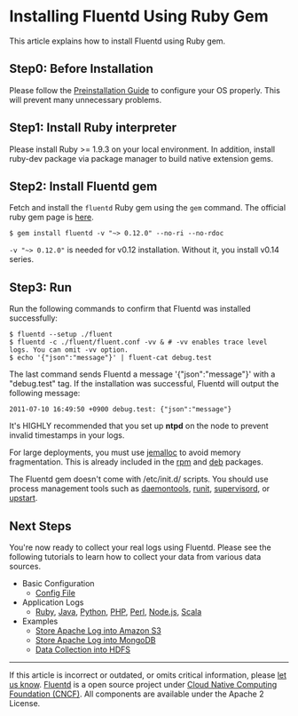 # Installing Fluentd Using Ruby Gem

This article explains how to install Fluentd using Ruby gem.


## Step0: Before Installation

Please follow the [Preinstallation Guide](/articles/before-install.md) to configure
your OS properly. This will prevent many unnecessary problems.

## Step1: Install Ruby interpreter

Please install Ruby \>= 1.9.3 on your local environment. In addition,
install ruby-dev package via package manager to build native extension
gems.

## Step2: Install Fluentd gem

Fetch and install the `fluentd` Ruby gem using the `gem` command. The
official ruby gem page is [here](https://rubygems.org/gems/fluentd).

``` {.CodeRay}
$ gem install fluentd -v "~> 0.12.0" --no-ri --no-rdoc
```

`-v "~> 0.12.0"` is needed for v0.12 installation. Without it, you
install v0.14 series.

## Step3: Run

Run the following commands to confirm that Fluentd was installed
successfully:

``` {.CodeRay}
$ fluentd --setup ./fluent
$ fluentd -c ./fluent/fluent.conf -vv & # -vv enables trace level logs. You can omit -vv option.
$ echo '{"json":"message"}' | fluent-cat debug.test
```

The last command sends Fluentd a message '{"json":"message"}' with a
"debug.test" tag. If the installation was successful, Fluentd will
output the following message:

``` {.CodeRay}
2011-07-10 16:49:50 +0900 debug.test: {"json":"message"}
```
It's HIGHLY recommended that you set up **ntpd** on the node to prevent
invalid timestamps in your logs.

For large deployments, you must use
[jemalloc](http://www.canonware.com/jemalloc/) to avoid memory
fragmentation. This is already included in the [rpm](/articles/install-by-rpm.md) and
[deb](/articles/install-by-deb.md) packages.

The Fluentd gem doesn't come with /etc/init.d/ scripts. You should use
process management tools such as
[daemontools](http://cr.yp.to/daemontools.html),
[runit](http://smarden.org/runit/),
[supervisord](http://supervisord.org/), or
[upstart](http://upstart.ubuntu.com/).

## Next Steps

You're now ready to collect your real logs using Fluentd. Please see the
following tutorials to learn how to collect your data from various data
sources.

-   Basic Configuration
    -   [Config File](/configuration/config-file.md)
-   Application Logs
    -   [Ruby](/articles/ruby.md), [Java](/articles/java.md), [Python](/articles/python.md), [PHP](/articles/php.md),
        [Perl](/articles/perl.md), [Node.js](/articles/nodejs.md), [Scala](/articles/scala.md)
-   Examples
    -   [Store Apache Log into Amazon S3](/articles/apache-to-s3.md)
    -   [Store Apache Log into MongoDB](/articles/apache-to-mongodb.md)
    -   [Data Collection into HDFS](/articles/http-to-hdfs.md)


------------------------------------------------------------------------

If this article is incorrect or outdated, or omits critical information, please [let us know](https://github.com/fluent/fluentd-docs/issues?state=open).
[Fluentd](http://www.fluentd.org/) is a open source project under [Cloud Native Computing Foundation (CNCF)](https://cncf.io/). All components are available under the Apache 2 License.
